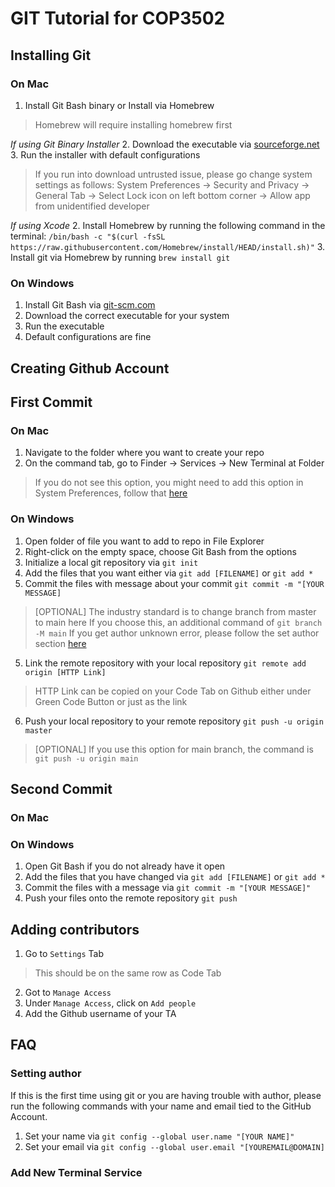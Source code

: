 # GIT Tutorial for COP3502

## Installing Git
### On Mac
1. Install Git Bash binary or Install via Homebrew
>Homebrew will require installing homebrew first

*If using Git Binary Installer*
2. Download the executable via [sourceforge.net](https://sourceforge.net/projects/git-osx-installer/)
3. Run the installer with default configurations
>If you run into download untrusted issue, please go change system settings as follows:
>System Preferences -> Security and Privacy -> General Tab -> Select Lock icon on left bottom corner -> Allow app from unidentified developer

*If using Xcode*
2. Install Homebrew by running the following command in the terminal:
`/bin/bash -c "$(curl -fsSL https://raw.githubusercontent.com/Homebrew/install/HEAD/install.sh)"`
3. Install git via Homebrew by running `brew install git`



### On Windows
1. Install Git Bash via [git-scm.com](https://git-scm.com/download/win)
2. Download the correct executable for your system
2. Run the executable
3. Default configurations are fine

## Creating Github Account

## First Commit
### On Mac
1. Navigate to the folder where you want to create your repo
2. On the command tab, go to Finder -> Services -> New Terminal at Folder
>If you do not see this option, you might need to add this option in System Preferences, follow that [here](#add-new-terminal-service)

### On Windows
1. Open folder of file you want to add to repo in File Explorer
2. Right-click on the empty space, choose Git Bash from the options
3. Initialize a local git repository via `git init`
3. Add the files that you want either via `git add [FILENAME]` or `git add *`
4. Commit the files with message about your commit `git commit -m "[YOUR MESSAGE]`
>[OPTIONAL] The industry standard is to change branch from master to main here
>If you choose this, an additional command of `git branch -M main`
>If you get author unknown error, please follow the set author section [here](#setting-author)
5. Link the remote repository with your local repository `git remote add origin [HTTP Link]`
>HTTP Link can be copied on your Code Tab on Github either under Green Code Button or just as the link
6. Push your local repository to your remote repository `git push -u origin master`
>[OPTIONAL] If you use this option for main branch, the command is `git push -u origin main`


## Second Commit
### On Mac

### On Windows
1. Open Git Bash if you do not already have it open
2. Add the files that you have changed via `git add [FILENAME]` or `git add *`
3. Commit the files with a message via `git commit -m "[YOUR MESSAGE]"`
4. Push your files onto the remote repository `git push`

## Adding contributors

1. Go to `Settings` Tab
>This should be on the same row as Code Tab
2. Got to `Manage Access`
3. Under `Manage Access`, click on `Add people`
4. Add the Github username of your TA


## FAQ

### Setting author
If this is the first time using git or you are having trouble with author, please run the following commands with your name and email tied to the GitHub Account.

1. Set your name via `git config --global user.name "[YOUR NAME]"`
2. Set your email via `git config --global user.email "[YOUREMAIL@DOMAIN]`

### Add New Terminal Service